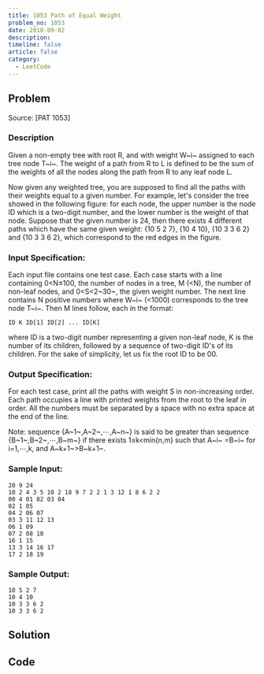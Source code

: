 ```yaml
---
title: 1053 Path of Equal Weight
problem_no: 1053
date: 2018-09-02
description: 
timeline: false
article: false
category:
  - LeetCode
---
```


<!--more-->

## Problem

Source: [PAT 1053]

### Description

Given a non-empty tree with root R, and with weight W~i~ assigned to each tree node T~i~. The weight of a path from R to
L is defined to be the sum of the weights of all the nodes along the path from R to any leaf node L.

Now given any weighted tree, you are supposed to find all the paths with their weights equal to a given number. For
example, let's consider the tree showed in the following figure: for each node, the upper number is the node ID which is
a two-digit number, and the lower number is the weight of that node. Suppose that the given number is 24, then there
exists 4 different paths which have the same given weight: {10 5 2 7}, {10 4 10}, {10 3 3 6 2} and {10 3 3 6 2}, which
correspond to the red edges in the figure.

### Input Specification:

Each input file contains one test case. Each case starts with a line containing 0<N≤100, the number of nodes in a tree,
M (<N), the number of non-leaf nodes, and 0<S<2~30~, the given weight number. The next line contains N positive numbers
where W~i~ (<1000) corresponds to the tree node T~i~. Then M lines follow, each in the format:

`ID K ID[1] ID[2] ... ID[K]`

where ID is a two-digit number representing a given non-leaf node, K is the number of its children, followed by a
sequence of two-digit ID's of its children. For the sake of simplicity, let us fix the root ID to be 00.

### Output Specification:

For each test case, print all the paths with weight S in non-increasing order. Each path occupies a line with printed
weights from the root to the leaf in order. All the numbers must be separated by a space with no extra space at the end
of the line.

Note: sequence {A~1~,A~2~,⋯,A~n~} is said to be greater than sequence {B~1~,B~2~,⋯,B~m~} if there exists 1≤k<min{n,m}
such that A~i~ =B~i~ for i=1,⋯,k, and A~k+1~>B~k+1~.

### Sample Input:

```text
20 9 24
10 2 4 3 5 10 2 18 9 7 2 2 1 3 12 1 8 6 2 2
00 4 01 02 03 04
02 1 05
04 2 06 07
03 3 11 12 13
06 1 09
07 2 08 10
16 1 15
13 3 14 16 17
17 2 18 19
```

### Sample Output:

```text
10 5 2 7
10 4 10
10 3 3 6 2
10 3 3 6 2
```

## Solution

## Code

<!-- [Github (C++)](https://github.com/Alomerry/algorithm/blob/master/pat/a/) -->
